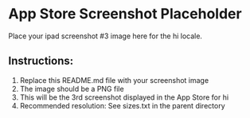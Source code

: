 # App Store Screenshot Placeholder

Place your ipad screenshot #3 image here for the hi locale.

## Instructions:
1. Replace this README.md file with your screenshot image
2. The image should be a PNG file
3. This will be the 3rd screenshot displayed in the App Store for hi
4. Recommended resolution: See sizes.txt in the parent directory
